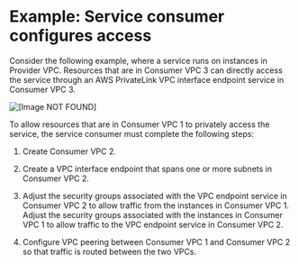 # Example: Service consumer configures access<a name="vpc-region-peering-consumer-side"></a>

Consider the following example, where a service runs on instances in Provider VPC\. Resources that are in Consumer VPC 3 can directly access the service through an AWS PrivateLink VPC interface endpoint service in Consumer VPC 3\.

![\[Image NOT FOUND\]](http://docs.aws.amazon.com/vpc/latest/userguide/images/vpc-inter-region-peering-customer-side.png)

To allow resources that are in Consumer VPC 1 to privately access the service, the service consumer must complete the following steps:

1. Create Consumer VPC 2\.

1. Create a VPC interface endpoint that spans one or more subnets in Consumer VPC 2\.

1. Adjust the security groups associated with the VPC endpoint service in Consumer VPC 2 to allow traffic from the instances in Consumer VPC 1\. Adjust the security groups associated with the instances in Consumer VPC 1 to allow traffic to the VPC endpoint service in Consumer VPC 2\.

1. Configure VPC peering between Consumer VPC 1 and Consumer VPC 2 so that traffic is routed between the two VPCs\.